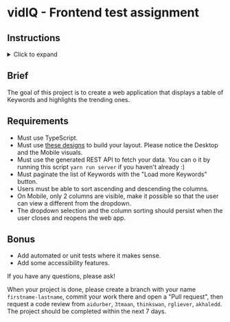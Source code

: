 # vidIQ - Frontend test assignment

## Instructions

<details>
  <summary>Click to expand</summary>

  1. Clone the repository

      `https://github.com/vid-io/vidiq-fe-test-project.git`

  2. Change directory to the repo

      `cd vidiq-fe-test-project`

  3. Install the app dependencies

      `yarn or yarn install`

  4. Start the app in development mode`

      `yarn start`

  5. Start the API server

      `yarn run server`
</details>

## Brief

The goal of this project is to create a web application that displays
a table of Keywords and highlights the trending ones.

## Requirements

- Must use TypeScript.
- Must use [these designs](https://www.figma.com/file/E1rI2ufda9jmxcoLSeba1L/Test-project?node-id=0%3A1) to build your layout. Please notice the Desktop and the Mobile visuals.
- Must use the generated REST API to fetch your data. You can o it by running this script `yarn run server` if you haven't already :)
- Must paginate the list of Keywords with the "Load more Keywords" button.
- Users must be able to sort ascending and descending the columns.
- On Mobile, only 2 columns are visible, make it possible so that the user can view a different from the dropdown.
- The dropdown selection and the column sorting should persist when the user closes and reopens the web app.

## Bonus

- Add automated or unit tests where it makes sense.
- Add some accessibility features.

If you have any questions, please ask!

When your project is done, please create a branch with your name `firstname-lastname`, commit your work there and open a "Pull request", then request a code review from `aidurber`, `3tmaan`, `thinkswan`, `rgliever`, `akhaledd`. The project should be completed within the next 7 days.
